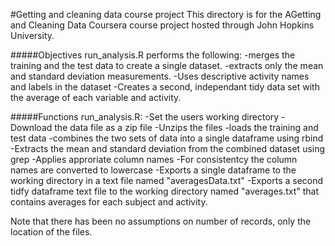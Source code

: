 #Getting and cleaning data course project
This directory is for the AGetting and Cleaning Data Coursera course project hosted through John Hopkins University.

#####Objectives
run_analysis.R performs the following:
-merges the training and the test data to create a single dataset.
-extracts only the mean and standard deviation measurements.
-Uses descriptive activity names and labels in the dataset
-Creates a second, independant tidy data set with the average of each variable and activity.

#####Functions
run_analysis.R:
-Set the users working directory
-Download the data file as a zip file
-Unzips the files
-loads the training and test data
-combines the two sets of data into a single dataframe using rbind
-Extracts the mean and standard deviation from the combined dataset using grep
-Applies approriate column names
-For consistentcy the column names are converted to lowercase 
-Exports a single dataframe to the working directory in a text file named "averagesData.txt"
-Exports a second tidfy dataframe text file to the working directory named "averages.txt" that contains averages for each subject and activity.

Note that there has been no assumptions on number of records, only the location of the files. 
